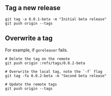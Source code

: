 ## Tag a new release

```shell
git tag -a 0.0.1-beta -m "Initial beta release"
git push origin --tags
```

## Overwrite a tag

For example, if `goreleaser` fails.

```shell
# Delete the tag on the remote
git push origin :refs/tags/0.0.2-beta

# Overwrite the local tag, note the `-f` flag
git tag -fa 0.0.2-beta -m "Second beta release"

# Update the remote tags
git push origin --tags
```
